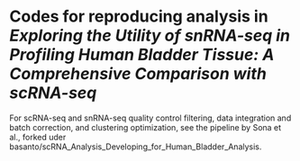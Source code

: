 # Codes for reproducing analysis in *Exploring the Utility of snRNA-seq in Profiling Human Bladder Tissue: A Comprehensive Comparison with scRNA-seq*
For scRNA-seq and snRNA-seq quality control filtering, data integration and batch correction, and clustering optimization, see the pipeline by Sona et al., forked uder basanto/scRNA_Analysis_Developing_for_Human_Bladder_Analysis.

